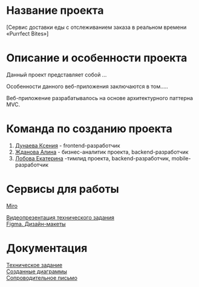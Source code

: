 # Название проекта

[Сервис доставки еды с отслеживанием заказа в реальном времени «Purrfect Bites»] <br />

# Описание и особенности проекта

Данный проект представляет собой ... <br />

Особенности данного веб-приложения заключаются в том..... <br />

Веб-приложение разрабатывалось на основе архитектурного паттерна MVC. <br />

# Команда по созданию проекта

1. [Дунаева Ксения](https://github.com/KseniaMuxamedova) - frontend-разработчик <br />
2. [Жданова Алина](https://github.com/kuklachev) - бизнес-аналитик проекта, backend-разработчик <br />
3. [Лобова Екатерина](https://github.com/k8lobova) -тимлид проекта, backend-разработчик, mobile-разработчик <br />

# Сервисы для работы

[Miro](https://miro.com)<br />

[Видеопрезентация технического задания](https://drive.google.com)<br />
[Figma. Дизайн-макеты](https://www.figma.com)<br />

# Документация

[Техническое задание](https://github.com)<br />
[Созданные диаграммы](https://github.com)<br />
[Сопроводительное письмо](https://github.com)<br />

